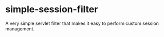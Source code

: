 simple-session-filter
=====================

A very simple servlet filter that makes it easy to perform custom session management.
